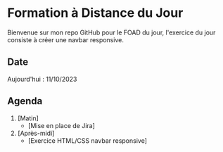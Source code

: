 # Formation à Distance du Jour

Bienvenue sur mon repo GitHub pour le FOAD du jour, l'exercice du jour consiste à créer une navbar responsive.

## Date

Aujourd'hui : 11/10/2023

## Agenda

1. [Matin]
   - [Mise en place de Jira]
2. [Après-midi]
   - [Exercice HTML/CSS navbar responsive]
